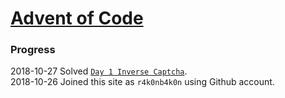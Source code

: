 # [Advent of Code](https://adventofcode.com/)
### Progress

2018-10-27 Solved [`Day 1 Inverse Captcha`](./Day_1_Inverse_Captcha).  
2018-10-26 Joined this site as `r4k0nb4k0n` using Github account.
